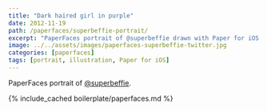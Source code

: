 ```yaml
---
title: "Dark haired girl in purple"
date: 2012-11-19
path: /paperfaces/superbeffie-portrait/
excerpt: "PaperFaces portrait of @superbeffie drawn with Paper for iOS on an iPad."
image: ../../assets/images/paperfaces-superbeffie-twitter.jpg
categories: [paperfaces]
tags: [portrait, illustration, Paper for iOS]
---
```


PaperFaces portrait of [@superbeffie](https://twitter.com/superbeffie).

{% include_cached boilerplate/paperfaces.md %}
